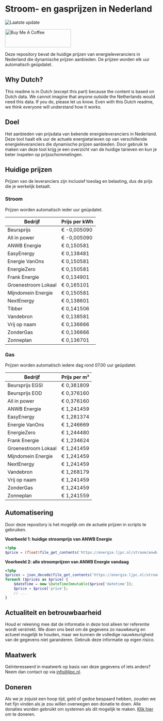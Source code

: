 # Stroom- en gasprijzen in Nederland

![Laatste update](https://img.shields.io/badge/laatste%20update-2025--06--19%2014%3A00%20CET-brightgreen)

<a href="https://www.buymeacoffee.com/Lars-" target="_blank"><img src="https://cdn.buymeacoffee.com/buttons/v2/default-orange.png" alt="Buy Me A Coffee" height="60" style="height: 60px !important;width: 217px !important;" ></a>

Deze repository bevat de huidige prijzen van energieleveranciers in Nederland die dynamische prijzen aanbieden. De prijzen worden elk uur automatisch geüpdatet.

## Why Dutch?

This readme is in Dutch (except this part) because the content is based on Dutch data. We cannot imagine that anyone outside the Netherlands would need this data. If you do, please let us know. Even with this Dutch readme, we think
everyone will understand how it works.

## Doel

Het aanbieden van prijsdata van bekende energieleveranciers in Nederland. Deze tool haalt elk uur de actuele energietarieven op van verschillende energieleveranciers die dynamische prijzen aanbieden. Door gebruik te maken van deze tool
krijg je een overzicht van de huidige tarieven en kun je beter inspelen op prijsschommelingen.

## Huidige prijzen

Prijzen van de leveranciers zijn inclusief toeslag en belasting, dus de prijs die je werkelijk betaalt.

### Stroom

Prijzen worden automatisch ieder uur geüpdatet.

 Bedrijf | Prijs per kWh 
---------|---------------
Beursprijs | € -0,005090
All in power | € -0,005090
ANWB Energie | € 0,150581
EasyEnergy | € 0,138481
Energie VanOns | € 0,150581
EnergieZero | € 0,150581
Frank Energie | € 0,134901
Groenestroom Lokaal | € 0,165101
Mijndomein Energie | € 0,150581
NextEnergy | € 0,138601
Tibber | € 0,141506
Vandebron | € 0,138581
Vrij op naam | € 0,136666
ZonderGas | € 0,136666
Zonneplan | € 0,136701


### Gas

Prijzen worden automatisch iedere dag rond 07.00 uur geüpdatet.

 Bedrijf | Prijs per m³ 
---------|--------------
Beursprijs EGSI | € 0,381809
Beursprijs EOD | € 0,376160
All in power | € 0,376160
ANWB Energie | € 1,241459
EasyEnergy | € 1,281374
Energie VanOns | € 1,246669
EnergieZero | € 1,244480
Frank Energie | € 1,234624
Groenestroom Lokaal | € 1,241459
Mijndomein Energie | € 1,241459
NextEnergy | € 1,241459
Vandebron | € 1,268179
Vrij op naam | € 1,241459
ZonderGas | € 1,241459
Zonneplan | € 1,241559


## Automatisering

Door deze repository is het mogelijk om de actuele prijzen in scripts te gebruiken.

**Voorbeeld 1: huidige stroomprijs van ANWB Energie**

```php
<?php
$price = (float)file_get_contents('https://energie.ljpc.nl/stroom/anwb-energie-nu.txt');

```

**Voorbeeld 2: alle stroomprijzen van ANWB Energie vandaag**

```php
<?php
$prices = json_decode(file_get_contents('https://energie.ljpc.nl/stroom/all-in-power-vandaag.json'),true);
foreach ($prices as $price) {
    $dateTime = new \DateTimeImmutable($price['datetime']);
    $price = $price['price'];
    // ...
}
```

## Actualiteit en betrouwbaarheid

Houd er rekening mee dat de informatie in deze tool alleen ter referentie wordt verstrekt. We doen ons best om de gegevens zo nauwkeurig en actueel mogelijk te houden, maar we kunnen de volledige nauwkeurigheid van de gegevens niet
garanderen. Gebruik deze informatie op eigen risico.

## Maatwerk

Geïnteresseerd in maatwerk op basis van deze gegevens of iets anders? Neem dan contact op
via [info@ljpc.nl](mailto:info@ljpc.nl?subject=Energie%20prijzen).

## Doneren

Als we je zojuist een hoop tijd, geld of gedoe bespaard hebben, zouden we het fijn vinden als je zou willen overwegen een
donatie te doen. Alle donaties worden gebruikt om systemen als dit mogelijk te
maken. [Klik hier](https://www.buymeacoffee.com/Lars-) om te doneren.
